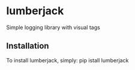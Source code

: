 # lumberjack
Simple logging library with visual tags

## Installation
To install lumberjack, simply:
      pip istall lumberjack
